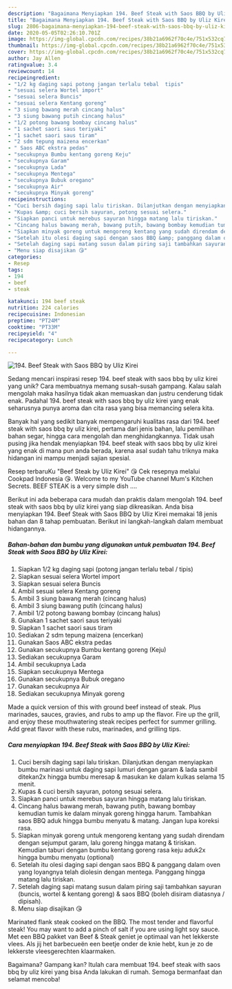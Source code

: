 ```yaml
---
description: "Bagaimana Menyiapkan 194. Beef Steak with Saos BBQ by Uliz Kirei yang Menggugah Selera"
title: "Bagaimana Menyiapkan 194. Beef Steak with Saos BBQ by Uliz Kirei yang Menggugah Selera"
slug: 2806-bagaimana-menyiapkan-194-beef-steak-with-saos-bbq-by-uliz-kirei-yang-menggugah-selera
date: 2020-05-05T02:26:10.701Z
image: https://img-global.cpcdn.com/recipes/38b21a6962f70c4e/751x532cq70/194-beef-steak-with-saos-bbq-by-uliz-kirei-foto-resep-utama.jpg
thumbnail: https://img-global.cpcdn.com/recipes/38b21a6962f70c4e/751x532cq70/194-beef-steak-with-saos-bbq-by-uliz-kirei-foto-resep-utama.jpg
cover: https://img-global.cpcdn.com/recipes/38b21a6962f70c4e/751x532cq70/194-beef-steak-with-saos-bbq-by-uliz-kirei-foto-resep-utama.jpg
author: Jay Allen
ratingvalue: 3.4
reviewcount: 14
recipeingredient:
- "1/2 kg daging sapi potong jangan terlalu tebal  tipis"
- "sesuai selera Wortel import"
- "sesuai selera Buncis"
- "sesuai selera Kentang goreng"
- "3 siung bawang merah cincang halus"
- "3 siung bawang putih cincang halus"
- "1/2 potong bawang bombay cincang halus"
- "1 sachet saori saus teriyaki"
- "1 sachet saori saus tiram"
- "2 sdm tepung maizena encerkan"
- " Saos ABC ekstra pedas"
- "secukupnya Bumbu kentang goreng Keju"
- "secukupnya Garam"
- "secukupnya Lada"
- "secukupnya Mentega"
- "secukupnya Bubuk oregano"
- "secukupnya Air"
- "secukupnya Minyak goreng"
recipeinstructions:
- "Cuci bersih daging sapi lalu tiriskan. Dilanjutkan dengan menyiapkan bumbu marinasi untuk daging sapi lumuri dengan garam &amp; lada sambil ditekan2x hingga bumbu meresap &amp; masukan ke dalam kulkas selama 15 menit."
- "Kupas &amp; cuci bersih sayuran, potong sesuai selera."
- "Siapkan panci untuk merebus sayuran hingga matang lalu tiriskan."
- "Cincang halus bawang merah, bawang putih, bawang bombay kemudian tumis ke dalam minyak goreng hingga harum. Tambahkan saos BBQ aduk hingga bumbu menyatu &amp; matang. Jangan lupa koreksi rasa."
- "Siapkan minyak goreng untuk mengoreng kentang yang sudah direndam dengan sejumput garam, lalu goreng hingga matang &amp; tiriskan. Kemudian taburi dengan bumbu kentang goreng rasa keju aduk2x hingga bumbu menyatu (optional)"
- "Setelah itu olesi daging sapi dengan saos BBQ &amp; panggang dalam oven yang loyangnya telah diolesin dengan mentega. Panggang hingga matang lalu tiriskan."
- "Setelah daging sapi matang susun dalam piring saji tambahkan sayuran (buncis, wortel &amp; kentang goreng) &amp; saos BBQ (boleh disiram diatasnya / dipisah)."
- "Menu siap disajikan 😘"
categories:
- Resep
tags:
- 194
- beef
- steak

katakunci: 194 beef steak 
nutrition: 224 calories
recipecuisine: Indonesian
preptime: "PT24M"
cooktime: "PT33M"
recipeyield: "4"
recipecategory: Lunch

---
```



![194. Beef Steak with Saos BBQ by Uliz Kirei](https://img-global.cpcdn.com/recipes/38b21a6962f70c4e/751x532cq70/194-beef-steak-with-saos-bbq-by-uliz-kirei-foto-resep-utama.jpg)

Sedang mencari inspirasi resep 194. beef steak with saos bbq by uliz kirei yang unik? Cara membuatnya memang susah-susah gampang. Kalau salah mengolah maka hasilnya tidak akan memuaskan dan justru cenderung tidak enak. Padahal 194. beef steak with saos bbq by uliz kirei yang enak seharusnya punya aroma dan cita rasa yang bisa memancing selera kita.

Banyak hal yang sedikit banyak mempengaruhi kualitas rasa dari 194. beef steak with saos bbq by uliz kirei, pertama dari jenis bahan, lalu pemilihan bahan segar, hingga cara mengolah dan menghidangkannya. Tidak usah pusing jika hendak menyiapkan 194. beef steak with saos bbq by uliz kirei yang enak di mana pun anda berada, karena asal sudah tahu triknya maka hidangan ini mampu menjadi sajian spesial.

Resep terbaruKu &#34;Beef Steak by Uliz Kirei&#34; 😘 Cek resepnya melalui Cookpad Indonesia 😘. Welcome to my YouTube channel Mum&#39;s Kitchen Secrets. BEEF STEAK is a very simple dish ….


Berikut ini ada beberapa cara mudah dan praktis dalam mengolah 194. beef steak with saos bbq by uliz kirei yang siap dikreasikan. Anda bisa menyiapkan 194. Beef Steak with Saos BBQ by Uliz Kirei memakai 18 jenis bahan dan 8 tahap pembuatan. Berikut ini langkah-langkah dalam membuat hidangannya.

<!--inarticleads1-->

##### Bahan-bahan dan bumbu yang digunakan untuk pembuatan 194. Beef Steak with Saos BBQ by Uliz Kirei:

1. Siapkan 1/2 kg daging sapi (potong jangan terlalu tebal / tipis)
1. Siapkan sesuai selera Wortel import
1. Siapkan sesuai selera Buncis
1. Ambil sesuai selera Kentang goreng
1. Ambil 3 siung bawang merah (cincang halus)
1. Ambil 3 siung bawang putih (cincang halus)
1. Ambil 1/2 potong bawang bombay (cincang halus)
1. Gunakan 1 sachet saori saus teriyaki
1. Siapkan 1 sachet saori saus tiram
1. Sediakan 2 sdm tepung maizena (encerkan)
1. Gunakan  Saos ABC ekstra pedas
1. Gunakan secukupnya Bumbu kentang goreng (Keju)
1. Sediakan secukupnya Garam
1. Ambil secukupnya Lada
1. Siapkan secukupnya Mentega
1. Gunakan secukupnya Bubuk oregano
1. Gunakan secukupnya Air
1. Sediakan secukupnya Minyak goreng


Made a quick version of this with ground beef instead of steak. Plus marinades, sauces, gravies, and rubs to amp up the flavor. Fire up the grill, and enjoy these mouthwatering steak recipes perfect for summer grilling. Add great flavor with these rubs, marinades, and grilling tips. 

<!--inarticleads2-->

##### Cara menyiapkan 194. Beef Steak with Saos BBQ by Uliz Kirei:

1. Cuci bersih daging sapi lalu tiriskan. Dilanjutkan dengan menyiapkan bumbu marinasi untuk daging sapi lumuri dengan garam &amp; lada sambil ditekan2x hingga bumbu meresap &amp; masukan ke dalam kulkas selama 15 menit.
1. Kupas &amp; cuci bersih sayuran, potong sesuai selera.
1. Siapkan panci untuk merebus sayuran hingga matang lalu tiriskan.
1. Cincang halus bawang merah, bawang putih, bawang bombay kemudian tumis ke dalam minyak goreng hingga harum. Tambahkan saos BBQ aduk hingga bumbu menyatu &amp; matang. Jangan lupa koreksi rasa.
1. Siapkan minyak goreng untuk mengoreng kentang yang sudah direndam dengan sejumput garam, lalu goreng hingga matang &amp; tiriskan. Kemudian taburi dengan bumbu kentang goreng rasa keju aduk2x hingga bumbu menyatu (optional)
1. Setelah itu olesi daging sapi dengan saos BBQ &amp; panggang dalam oven yang loyangnya telah diolesin dengan mentega. Panggang hingga matang lalu tiriskan.
1. Setelah daging sapi matang susun dalam piring saji tambahkan sayuran (buncis, wortel &amp; kentang goreng) &amp; saos BBQ (boleh disiram diatasnya / dipisah).
1. Menu siap disajikan 😘


Marinated flank steak cooked on the BBQ. The most tender and flavorful steak! You may want to add a pinch of salt if you are using light soy sauce. Met een BBQ pakket van Beef &amp; Steak geniet je optimaal van het lekkerste vlees. Als jij het barbecueën een beetje onder de knie hebt, kun je zo de lekkerste vleesgerechten klaarmaken. 

Bagaimana? Gampang kan? Itulah cara membuat 194. beef steak with saos bbq by uliz kirei yang bisa Anda lakukan di rumah. Semoga bermanfaat dan selamat mencoba!
